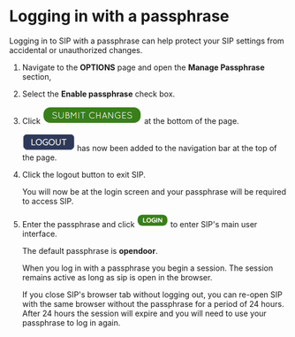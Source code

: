# Logging in with a passphrase

Logging in to SIP with a passphrase can help protect your SIP settings from accidental or unauthorized changes.

1.  Navigate to the **OPTIONS** page and open the **Manage Passphrase** section,

2.  Select the **Enable passphrase** check box.

3.  Click ![](./images/submit-changes.png) at the bottom of the page.

    ![](./images/logout_btn.png) has now been added to the navigation bar at the top of the page.

4.  Click the logout button to exit SIP.

    You will now be at the login screen and your passphrase will be required to access SIP.

5.  Enter the passphrase and click ![](./images/login.png) to enter SIP's main user interface.

    The default passphrase is **opendoor**.

    When you log in with a passphrase you begin a session. The session remains active as long as sip is open in the browser.

    If you close SIP's browser tab without logging out, you can re-open SIP with the same browser without the passphrase for a period of 24 hours. After 24 hours the session will expire and you will need to use your passphrase to log in again.
